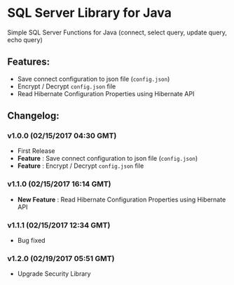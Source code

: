 # SQL Server Library for Java
Simple SQL Server Functions for Java (connect, select query, update query, echo query)

## Features:
* Save connect configuration to json file (`config.json`)
* Encrypt / Decrypt `config.json` file
* Read Hibernate Configuration Properties using Hibernate API

## Changelog:
### v1.0.0 (02/15/2017 04:30 GMT)
* First Release
* **Feature** : Save connect configuration to json file (`config.json`)
* **Feature** : Encrypt / Decrypt `config.json` file

### v1.1.0 (02/15/2017 16:14 GMT)
* **New Feature** : Read Hibernate Configuration Properties using Hibernate API

### v1.1.1 (02/15/2017 12:34 GMT)
* Bug fixed

### v1.2.0 (02/19/2017 05:51 GMT)
* Upgrade Security Library
